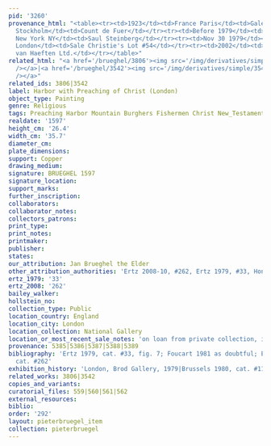 ```yaml
---
pid: '3260'
provenance_html: "<table><tr><td>1923</td><td>France Paris</td><td>Galerie Brunner</td></tr><tr><td></td><td>Sweden
  Stockholm</td><td>Count de Fuer</td></tr><tr><td>Before 1979</td><td>United States
  New York NY</td><td>Saul Steinberg</td></tr><tr><td>Nov 30 1979</td><td>England
  London</td><td>Sale Christie's Lot #54</td></tr><tr><td>2002</td><td>England London</td><td>Johnn
  van Haeften Ltd.</td></tr></table>"
related_html: "<a href='/brueghel/3806'><img src='/img/derivatives/simple/3806/thumbnail.jpg'
  /></a>|<a href='/brueghel/3542'><img src='/img/derivatives/simple/3542/thumbnail.jpg'
  /></a>"
related_ids: 3806|3542
label: Harbor with Preaching of Christ (London)
object_type: Painting
genre: Religious
tags: Preaching Harbor Mountain Burghers Fishermen Christ New_Testament Boat
realdate: '1597'
height_cm: '26.4'
width_cm: '35.7'
diameter_cm:
plate_dimensions:
support: Copper
drawing_medium:
signature: BRUEGHEL 1597
signature_location:
support_marks:
further_inscription:
collaborators:
collaborator_notes:
collectors_patrons:
print_type:
print_notes:
printmaker:
publisher:
states:
our_attribution: Jan Brueghel the Elder
other_attribution_authorities: 'Ertz 2008-10, #262, Ertz 1979, #33, Honig database'
ertz_1979: '33'
ertz_2008: '262'
bailey_walker:
hollstein_no:
collection_type: Public
location_country: England
location_city: London
location_collection: National Gallery
location_or_most_recent_sale_notes: 'on loan from private collection, inv. #L1112'
provenance: 5385|5386|5387|5388|5389
bibliography: 'Ertz 1979, cat. #33, fig. 7; Foucart 1981 as doubtful; Ertz 2008-10,
  cat. #262'
exhibition_history: 'London, Brod Gallery, 1979|Brussels 1980, cat. #116'
related_works: 3806|3542
copies_and_variants:
curatorial_files: 559|560|561|562
external_resources:
biblio:
order: '292'
layout: pieterbruegel_item
collection: pieterbruegel
---
```

